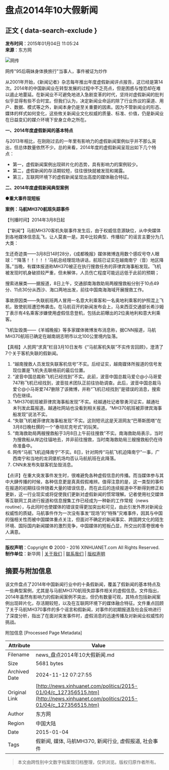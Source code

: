 # 盘点2014年10大假新闻

## 正文 { data-search-exclude }


**发布时间**：2015年01月04日 11:05:24  
**来源**：东方网

![网传](127356515_14203406631771n.jpg)

网传"95后萌妹身体换旅行"当事人，事件被证为炒作

从2001年开始，《新闻记者》杂志每年推出年度虚假新闻评点报告，这已经是第14次。2014年的中国新闻业在转型发展的过程中不乏亮点，但是困惑与惶恐却在难以遏止地蔓延。在新闻业不可避免地进入急剧变革的时代，坚持对虚假新闻的批判似乎显得有些不合时宜。但我们认为，决定新闻业命运的除了行业热议的渠道、用户、数据、模式等之外，新闻本身仍是至关重要的因素。因为不管新闻业的形态、媒体的样式如何变化，这些攸关新闻业文化权威的质量、标准、价值，仍是新闻业在日益变幻的媒介环境下安身立命之所在。

**一、2014年度虚假新闻的基本特点**

与2013年相比，在刚刚过去的一年里有影响力的虚假新闻案例似乎并不那么突出，但总体数量依然不少。总的来看，2014年度的虚假新闻呈现出如下几个特点：

- 第一，虚假新闻案例出现碎片化的态势，具有影响力的案例较少。
- 第二，虚假新闻的存活期较短，往往很快就被发现和揭露。
- 第三，互联网环境下的虚假新闻呈现出高度的媒体融合特征。

**二、2014年度虚假新闻典型案例**

**●重大事件现短板**

**案例：马航MH370航班失踪事件**

【刊播时间】2014年3月8日起

【“新闻”】马航MH370客机失联事件发生后，由于权威信息源缺位，从中央媒体到各地媒体信息乱飞，让人莫衷一是。其中比较典型、传播较广的谣言主要分为几大类：

生还奇迹类——3月8日14时28分，《成都晚报》媒体微博连用数个感叹号夺人眼球：“‘降落！！！！！’马航总经理现场讲话，航班已证实在越南南宁（音）地区降落。”当晚，有媒体报道称MH370被正在执行搜救任务的菲律宾海事船发现。飞机被发现时机身破损较严重，但未解体，人员伤亡程度可能远远低于此前的预期；

搜索进展类——据报道，8日上午，交通部南海救助局两艘搜救船分别于10点49分、11点30分从西沙、海口两地出发，前往中国南海海域开展搜救工作。

事故原因类——失联航班两人冒用一名意大利乘客和一名奥地利乘客的护照混上飞机，致使航班遭恐怖袭击。在马航召开的新闻发布会上，马来西亚交通部长希沙姆丁表示有4名乘客涉嫌使用虚假信息登机，包括此前曝出的2位奥地利和意大利乘客。

飞机坠毁类——《羊城晚报》等多家媒体微博发布消息称，据CNN报道，马航MH370航班已确定在越南胡志明市以北100公里境内坠落。

【真相】人民网“求真”栏目3月10日发布《“马航客机失联”不实传言回顾》，澄清了7个关于客机失联的假新闻。

1. “越南搜救人员发现失联客机信号”不实。后经证实，越南媒体所报道的信号发现位置是飞机失去联络前的最后位置。
2. “波音中国总裁称飞机已经找到”不实。此前，波音中国总裁马爱仑@小马哥爱747称飞机已经找到，波音技术团队正前往协助调查。此后，波音中国总裁马爱仑@小马哥爱747删除了该微博，并称“飞机已经找到”是错误的消息，搜索仍在继续。
3. “MH370航班被菲律宾海事船发现”不实。经越通社记者黎勇河证实，越通社未刊发此篇报道。越通社网站也没看到相关报道。“MH370航班被菲律宾海事船发现”说法不实。
4. “失联飞机被菲律宾海事船发现”不实。这则短讯这是天涯网友“巴蒂斯图塔”在3月8日晚杜撰的一个“泰坦尼克号式”的玩笑。
5. “南海救助局两艘搜救船于3月8日上午前往搜救”不实。南海救助局表示，当时为搜救船从岸边往锚地去，并非前往搜救，当时南海救助局三艘搜救船仍在待命准备中。
6. 网传“马航飞机迫降南宁”不实。8日，针对网传“马航飞机迫降南宁”一事，广西南宁和当地的龙洞堡机场均否认马航航班在此降落。
7. CNN未发布失联客机坠毁消息。

【点评】在重大突发事件发生时，很难避免各种虚假信息的传播。而当媒体参与其中大肆传播的时候，各种信息更是真真假假难辨。值得注意的是，这一类型的事件在报道的初期往往伴随着大量的错误信息，而在此后的连续报道中不断得到修正和更新，这一行业现实或将促使我们更新对虚假新闻的惯常理解。记者使用社交媒体等互联网工具进行报道和信息搜集工作已经成为一种新的工作常规（news routine），与此同时也使媒体的错误变得更加突出和可见，由此引发外界对新闻业权威性的质疑。马航事件作为一次没有事发“现场”的“特殊”灾难事件，因其与中国的强相关性而被中国媒体重点关注，但面对不确定的新闻事实、跨国跨文化的陌生环境、国际国内新闻媒体的激烈竞争，中国媒体的短板凸显，所交出的答卷很难令人满意。

---

**版权声明**：Copyright © 2000 - 2016 XINHUANET.com All Rights Reserved.  
**制作单位**：新华网  |  [关于我们](http://www.xinhuanet.com/aboutus.htm) | [联系我们](http://news.xinhuanet.com/way.htm) | [版权声明](http://www.xinhuanet.com/xinhua_copyright.htm)

## 摘要与附加信息

<!-- tcd_abstract -->
该文件盘点了2014年中国新闻行业中的十条假新闻，覆盖了假新闻的基本特点及一些典型案例，尤其是与马航MH370航班失踪事件相关的虚假信息。文件指出，2014年虽然有影响力的假新闻案例不突出，但仍有数量可观，其特点包括新闻案例出现碎片化，存活期较短，以及在互联网环境下的媒体融合特征。文件重点回顾了关于马航MH370事件的多个谣言和假新闻，对事件的初期报道及社会反响进行了深度分析，指出了在面对突发事件时，虚假消息的迅速传播及对新闻业权威性的挑战。
<!-- tcd_abstract_end -->

附加信息 [Processed Page Metadata]

| Attribute       | Value                                  |
|-----------------|----------------------------------------|
| Filename        | news_盘点2014年10大假新闻.md                             |
| Size            | 5681 bytes                           |
| Archived Date   | 2024-11-12 07:27:55                             |
| Original Link   | [http://news.xinhuanet.com/politics/2015-01/04/c_127356515.htm](http://news.xinhuanet.com/politics/2015-01/04/c_127356515.htm)                       |
| Author          | 东方网                               |
| Region          | 中国大陆                               |
| Date            | 2015-01-04                                 |
| Tags            | 假新闻, 媒体, 马航MH370, 新闻行业, 虚假报道, 社会事件                                 |
>
> 本文由跨性别中文数字档案馆归档整理，仅供浏览。版权归原作者所有。
>
